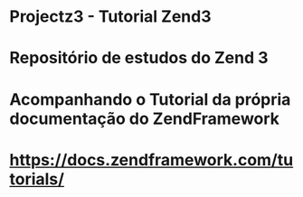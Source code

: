 # Projectz3 - Tutorial Zend3

# Repositório de estudos do Zend 3

# Acompanhando o Tutorial da própria documentação do ZendFramework

# https://docs.zendframework.com/tutorials/
